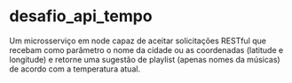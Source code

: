 # desafio_api_tempo
Um microsserviço em node capaz de aceitar solicitações RESTful que recebam como parâmetro o nome da cidade ou as coordenadas (latitude e longitude) e retorne uma sugestão de playlist (apenas nomes da músicas) de acordo com a temperatura atual.
